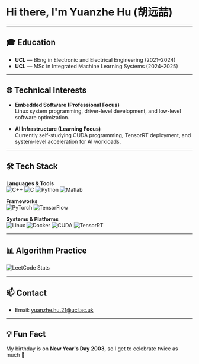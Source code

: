 # Hi there, I'm Yuanzhe Hu (胡远喆)

---

## 🎓 Education
- **UCL** — BEng in Electronic and Electrical Engineering (2021–2024)  
- **UCL** — MSc in Integrated Machine Learning Systems (2024–2025)  

---

## 🌐 Technical Interests
- **Embedded Software (Professional Focus)**  
  Linux system programming, driver-level development, and low-level software optimization.  

- **AI Infrastructure (Learning Focus)**  
  Currently self-studying CUDA programming, TensorRT deployment, and system-level acceleration for AI workloads.  

---

## 🛠️ Tech Stack
**Languages & Tools**  
![C++](https://img.shields.io/badge/C++-00599C?style=flat-square&logo=c%2B%2B&logoColor=white)
![C](https://img.shields.io/badge/C-444444?style=flat-square&logo=c&logoColor=white)
![Python](https://img.shields.io/badge/Python-3776AB?style=flat-square&logo=python&logoColor=white)
![Matlab](https://img.shields.io/badge/Matlab-FF8C00?style=flat-square&logo=mathworks&logoColor=white)  

**Frameworks**  
![PyTorch](https://img.shields.io/badge/PyTorch-EE4C2C?style=flat-square&logo=pytorch&logoColor=white)
![TensorFlow](https://img.shields.io/badge/TensorFlow-FF6F00?style=flat-square&logo=tensorflow&logoColor=white)

**Systems & Platforms**  
![Linux](https://img.shields.io/badge/Linux-FCC624?style=flat-square&logo=linux&logoColor=black)
![Docker](https://img.shields.io/badge/Docker-2496ED?style=flat-square&logo=docker&logoColor=white)
![CUDA](https://img.shields.io/badge/CUDA-76B900?style=flat-square&logo=nvidia&logoColor=white)
![TensorRT](https://img.shields.io/badge/TensorRT-76B900?style=flat-square&logo=nvidia&logoColor=white)

---

## 📊 Algorithm Practice
![LeetCode Stats](https://leetcard.jacoblin.cool/fervent-hofstadtervjc?site=cn&ext=heatmap&theme=light)

---

## 📫 Contact
- Email: [yuanzhe.hu.21@ucl.ac.uk](mailto:yuanzhe.hu.21@ucl.ac.uk)  

---

## 💡 Fun Fact
My birthday is on **New Year's Day 2003**, so I get to celebrate twice as much 🎉


